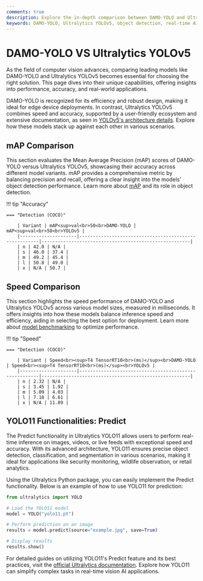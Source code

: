 ```yaml
---
comments: true
description: Explore the in-depth comparison between DAMO-YOLO and Ultralytics YOLOv5, two leading models in real-time object detection and computer vision. Discover their performance, speed, accuracy, and suitability for edge AI applications.
keywords: DAMO-YOLO, Ultralytics YOLOv5, object detection, real-time AI, edge AI, computer vision, Ultralytics, AI models comparison
---
```


# DAMO-YOLO VS Ultralytics YOLOv5

As the field of computer vision advances, comparing leading models like DAMO-YOLO and Ultralytics YOLOv5 becomes essential for choosing the right solution. This page dives into their unique capabilities, offering insights into performance, accuracy, and real-world applications.

DAMO-YOLO is recognized for its efficiency and robust design, making it ideal for edge device deployments. In contrast, Ultralytics YOLOv5 combines speed and accuracy, supported by a user-friendly ecosystem and extensive documentation, as seen in [YOLOv5's architecture details](https://docs.ultralytics.com/yolov5/tutorials/architecture_description/). Explore how these models stack up against each other in various scenarios.

## mAP Comparison

This section evaluates the Mean Average Precision (mAP) scores of DAMO-YOLO versus Ultralytics YOLOv5, showcasing their accuracy across different model variants. mAP provides a comprehensive metric by balancing precision and recall, offering a clear insight into the models' object detection performance. Learn more about [mAP](https://www.ultralytics.com/glossary/mean-average-precision-map) and its role in object detection.

!!! tip "Accuracy"

    === "Detection (COCO)"

    	| Variant | mAP<sup>val<br>50<br>DAMO-YOLO | mAP<sup>val<br>50<br>YOLOv5 |
    	|---------------------|-------------------------------------------------------|-------------------------------------------------------|
    	| n | 42.0 | N/A |
    	| s | 46.0 | 37.4 |
    	| m | 49.2 | 45.4 |
    	| l | 50.8 | 49.0 |
    	| x | N/A | 50.7 |

## Speed Comparison

This section highlights the speed performance of DAMO-YOLO and Ultralytics YOLOv5 across various model sizes, measured in milliseconds. It offers insights into how these models balance inference speed and efficiency, aiding in selecting the best option for deployment. Learn more about [model benchmarking](https://docs.ultralytics.com/modes/benchmark/) to optimize performance.

!!! tip "Speed"

    === "Detection (COCO)"

    	| Variant | Speed<br><sup>T4 TensorRT10<br>(ms)</sup><br>DAMO-YOLO | Speed<br><sup>T4 TensorRT10<br>(ms)</sup><br>YOLOv5 |
    	|---------------------|-------------------------------------------------------|-------------------------------------------------------|
    	| n | 2.32 | N/A |
    	| s | 3.45 | 1.92 |
    	| m | 5.09 | 4.03 |
    	| l | 7.18 | 6.61 |
    	| x | N/A | 11.89 |

## YOLO11 Functionalities: Predict

The Predict functionality in Ultralytics YOLO11 allows users to perform real-time inference on images, videos, or live feeds with exceptional speed and accuracy. With its advanced architecture, YOLO11 ensures precise object detection, classification, and segmentation in various scenarios, making it ideal for applications like security monitoring, wildlife observation, or retail analytics.

Using the Ultralytics Python package, you can easily implement the Predict functionality. Below is an example of how to use YOLO11 for prediction:

```python
from ultralytics import YOLO

# Load the YOLO11 model
model = YOLO("yolo11.pt")

# Perform prediction on an image
results = model.predict(source="example.jpg", save=True)

# Display results
results.show()
```

For detailed guides on utilizing YOLO11's Predict feature and its best practices, visit the [official Ultralytics documentation](https://docs.ultralytics.com/modes/predict/). Explore how YOLO11 can simplify complex tasks in real-time vision AI applications.
